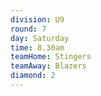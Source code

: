 ```yaml
---
division: U9
round: 7
day: Saturday
time: 8.30am
teamHome: Stingers
teamAway: Blazers
diamond: 2
---
```

